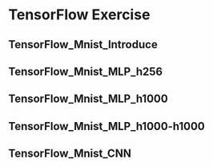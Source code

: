 # TensorFlow Exercise
## TensorFlow_Mnist_Introduce

## TensorFlow_Mnist_MLP_h256

## TensorFlow_Mnist_MLP_h1000

## TensorFlow_Mnist_MLP_h1000-h1000

## TensorFlow_Mnist_CNN

